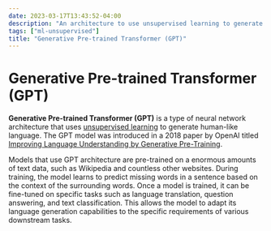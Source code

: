 ```yaml
---
date: 2023-03-17T13:43:52-04:00
description: "An architecture to use unsupervised learning to generate human-like language"
tags: ["ml-unsupervised"]
title: "Generative Pre-trained Transformer (GPT)"
---
```


# Generative Pre-trained Transformer (GPT)

**Generative Pre-trained Transformer (GPT)** is a type of neural network architecture that uses [unsupervised learning](ml-unsupervised.md) to generate human-like language. The GPT model was introduced in a 2018 paper by OpenAI titled [Improving Language Understanding by Generative Pre-Training](https://cdn.openai.com/research-covers/language-unsupervised/language_understanding_paper.pdf).

Models that use GPT architecture are pre-trained on a enormous amounts of text data, such as Wikipedia and countless other websites. During training, the model learns to predict missing words in a sentence based on the context of the surrounding words. Once a model is trained, it can be fine-tuned on specific tasks such as language translation, question answering, and text classification. This allows the model to adapt its language generation capabilities to the specific requirements of various downstream tasks.
